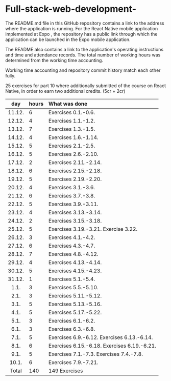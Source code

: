 # Full-stack-web-development-
The README.md file in this GitHub repository contains a link to the address where the application is running. For the React Native mobile application implemented at Expo , the repository has a public link through which the application can be launched in the Expo mobile application. 

The README also contains a link to the application's operating instructions and time and attendance records. The total number of working hours was determined from the working time accounting.

Working time accounting and repository commit history match each other fully.

25 exercises for part 10 where additionally submitted of the course on React Native, in order to earn two additional credits. (5cr + 2cr)


| day | hours | What was done  |
| :----:|:-----| :-----|
| 11.12. | 6    | Exercises 0.1.-0.6.  |
| 12.12. | 4    | Exercises 1.1.-1.2. |
| 13.12. | 7    | Exercises 1.3.-1.5. |
| 14.12. | 4    |  Exercises 1.6.-1.14. |
| 15.12. | 5    |  Exercises 2.1.-2.5. |
| 16.12. | 5    | Exercises 2.6.-2.10. |
| 17.12. | 2    | Exercises 2.11.-2.14. |
| 18.12. | 6    | Exercises 2.15.-2.18. |
| 19.12. | 5    | Exercises 2.19.-2.20. |
| 20.12. | 4    | Exercises 3.1.-3.6. |
| 21.12. | 6    | Exercises 3.7.-3.8.  |
| 22.12. | 5    | Exercises 3.9.-3.11.|
| 23.12. | 4    | Exercises 3.13.-3.14. |
| 24.12. | 2    |  Exercises 3.15.-3.18. |
| 25.12. | 5    |  Exercises 3.19.-3.21. Exercise 3.22.|
| 26.12. | 3    | Exercises 4.1.-4.2. |
| 27.12. | 6    | Exercises 4.3.-4.7. |
| 28.12. | 7    | Exercises 4.8.-4.12. |
| 29.12. | 4    | Exercises 4.13.-4.14.|
| 30.12. | 5    | Exercises 4.15.-4.23.|
| 31.12. | 1    | Exercises 5.1.-5.4. |
| 1.1.   | 3    | Exercises 5.5.-5.10. |
| 2.1.   | 3    | Exercises 5.11.-5.12.|
| 3.1.   | 5    |  Exercises 5.13.-5.16.|
| 4.1.  | 5    | Exercises 5.17.-5.22. |
| 5.1.  | 3    | Exercises 6.1.-6.2.|
| 6.1.  | 3    | Exercises 6.3.-6.8.|
| 7.1.  | 5    | Exercises 6.9.-6.12. Exercises 6.13.-6.14. |
| 8.1.  | 6    | Exercises 6.15.-6.18. Exercises 6.19.-6.21. |
| 9.1.  | 5    | Exercises 7.1.-7.3. Exercises 7.4.-7.8. |
| 10.1. | 6    | Exercises 7.9.-7.21. |
| Total  | 140   | 149 Exercises | 
